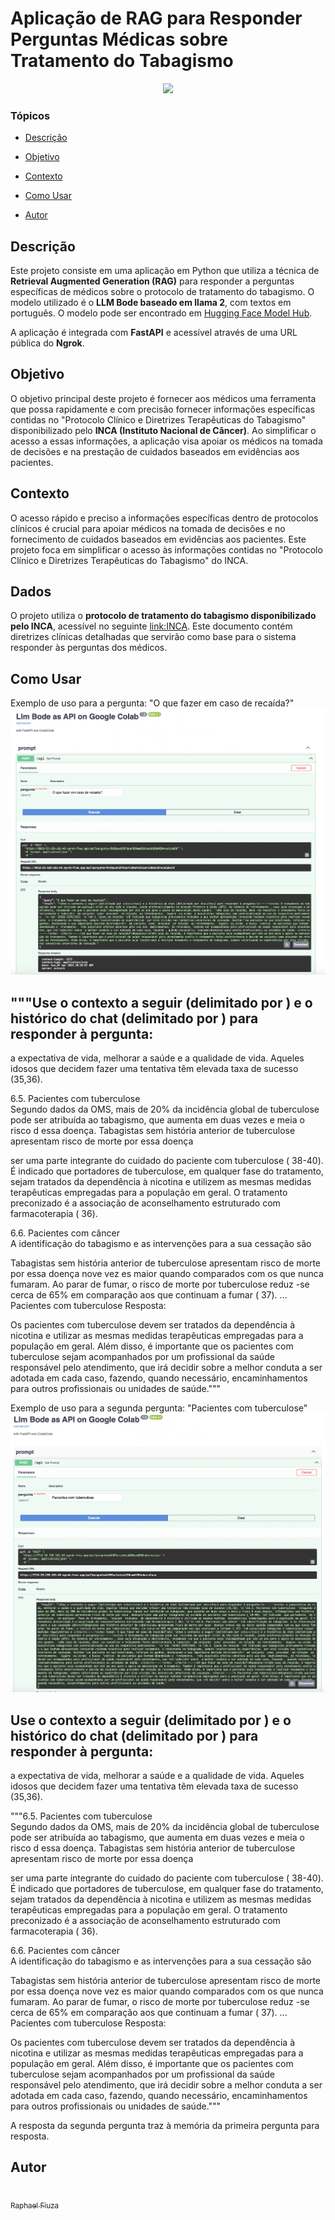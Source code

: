 # Aplicação de RAG para Responder Perguntas Médicas sobre Tratamento do Tabagismo

<p align="center">
   <img src="http://img.shields.io/static/v1?label=STATUS&message=EM%20DESENVOLVIMENTO&color=RED&style=for-the-badge" #vitrinedev/>
</p>

### Tópicos 

- [Descrição](#descrição-do-projeto)

- [Objetivo](#objetivo)

- [Contexto](#contexto)

- [Como Usar](#como-usar)

- [Autor](#autor)


## Descrição
Este projeto consiste em uma aplicação em Python que utiliza a técnica de **Retrieval Augmented Generation (RAG)** para responder a perguntas específicas de médicos sobre o protocolo de tratamento do tabagismo. O modelo utilizado é o **LLM Bode baseado em llama 2**, com textos em português. O modelo pode ser encontrado em [Hugging Face Model Hub](https://huggingface.co/recogna-nlp/bode-7b-alpaca-pt-br-no-peft).

A aplicação é integrada com **FastAPI** e acessível através de uma URL pública do **Ngrok**.

## Objetivo
O objetivo principal deste projeto é fornecer aos médicos uma ferramenta que possa rapidamente e com precisão fornecer informações específicas contidas no "Protocolo Clínico e Diretrizes Terapêuticas do Tabagismo" disponibilizado pelo **INCA (Instituto Nacional de Câncer)**. Ao simplificar o acesso a essas informações, a aplicação visa apoiar os médicos na tomada de decisões e na prestação de cuidados baseados em evidências aos pacientes.

## Contexto
O acesso rápido e preciso a informações específicas dentro de protocolos clínicos é crucial para apoiar médicos na tomada de decisões e no fornecimento de cuidados baseados em evidências aos pacientes. Este projeto foca em simplificar o acesso às informações contidas no "Protocolo Clínico e Diretrizes Terapêuticas do Tabagismo" do INCA.

## Dados
O projeto utiliza o **protocolo de tratamento do tabagismo disponibilizado pelo INCA**, acessível no seguinte [link:INCA](https://www.inca.gov.br/sites/ufu.sti.inca.local/files//media/document//protocolo-clinico-e-diretrizes-terapeuticas-do-tabagismo.pdf). Este documento contém diretrizes clínicas detalhadas que servirão como base para o sistema responder às perguntas dos médicos.

## Como Usar
Exemplo de uso para a pergunta: "O que fazer em caso de recaída?"
![alt text](<Screenshot 2024-04-08 at 06.13.44.png>)

"""Use o contexto a seguir (delimitado por <ctx></ctx>) e o histórico do chat (delimitado por <hs></hs>) para responder à pergunta:
------
<ctx> a expectativa de vida, melhorar a saúde e a qualidade de vida. Aqueles idosos que decidem 
fazer uma tentativa têm elevada taxa de sucesso (35,36). 
 
6.5. Pacientes com tuberculose  
Segundo dados da OMS, mais de 20% da incidência global de tuberculose 
pode ser atribuída ao tabagismo, que aumenta em duas vezes e meia o risco d essa doença. 
Tabagistas sem história anterior de tuberculose apresentam risco de morte por essa  doença

ser uma parte integrante do cuidado do paciente com tuberculose ( 38-40). 
É indicado  que portadores  de tuberculose,  em qualquer  fase do tratamento,  
sejam  tratados  da dependência à nicotina e utilizem as mesmas medidas  terapêuticas 
empregadas para a população em geral. O tratamento preconizado é a associação de 
aconselhamento estruturado com farmacoterapia ( 36). 
 
 
6.6. Pacientes com câncer  
A identificação do tabagismo  e as intervenções para a sua cessação são

Tabagistas sem história anterior de tuberculose apresentam risco de morte por essa  doença 
nove vez es maior quando comparados com os que nunca fumaram. Ao parar de fumar, o 
risco de morte por tuberculose reduz -se cerca de 65% em comparação aos que continuam a 
fumar ( 37). 
...
 Pacientes com tuberculose
Resposta:

Os pacientes com tuberculose devem ser tratados da dependência à nicotina e utilizar as mesmas medidas terapêuticas empregadas para a população em geral. Além disso, é importante que os pacientes com tuberculose sejam acompanhados por um profissional da saúde responsável pelo atendimento, que irá decidir sobre a melhor conduta a ser adotada em cada caso, fazendo, quando necessário, encaminhamentos para outros profissionais ou unidades de saúde."""

Exemplo de uso para a segunda pergunta: "Pacientes com tuberculose"
![alt text](<Screenshot 2024-04-08 at 06.12.51.png>)

Use o contexto a seguir (delimitado por <ctx></ctx>) e o histórico do chat (delimitado por <hs></hs>) para responder à pergunta:
------
<ctx> a expectativa de vida, melhorar a saúde e a qualidade de vida. Aqueles idosos que decidem 
fazer uma tentativa têm elevada taxa de sucesso (35,36). 
 
"""6.5. Pacientes com tuberculose  
Segundo dados da OMS, mais de 20% da incidência global de tuberculose 
pode ser atribuída ao tabagismo, que aumenta em duas vezes e meia o risco d essa doença. 
Tabagistas sem história anterior de tuberculose apresentam risco de morte por essa  doença

ser uma parte integrante do cuidado do paciente com tuberculose ( 38-40). 
É indicado  que portadores  de tuberculose,  em qualquer  fase do tratamento,  
sejam  tratados  da dependência à nicotina e utilizem as mesmas medidas  terapêuticas 
empregadas para a população em geral. O tratamento preconizado é a associação de 
aconselhamento estruturado com farmacoterapia ( 36). 
 
 
6.6. Pacientes com câncer  
A identificação do tabagismo  e as intervenções para a sua cessação são

Tabagistas sem história anterior de tuberculose apresentam risco de morte por essa  doença 
nove vez es maior quando comparados com os que nunca fumaram. Ao parar de fumar, o 
risco de morte por tuberculose reduz -se cerca de 65% em comparação aos que continuam a 
fumar ( 37). 
...
 Pacientes com tuberculose
Resposta:

Os pacientes com tuberculose devem ser tratados da dependência à nicotina e utilizar as mesmas medidas terapêuticas empregadas para a população em geral. Além disso, é importante que os pacientes com tuberculose sejam acompanhados por um profissional da saúde responsável pelo atendimento, que irá decidir sobre a melhor conduta a ser adotada em cada caso, fazendo, quando necessário, encaminhamentos para outros profissionais ou unidades de saúde."""


A resposta da segunda pergunta traz à memória da primeira pergunta para resposta.

## Autor
[<br><sub>Raphael Fiuza</sub>](https://github.com/fiuzaaa)
